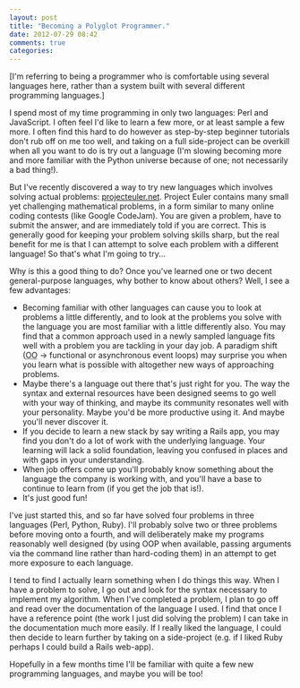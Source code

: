 ```yaml
---
layout: post
title: "Becoming a Polyglot Programmer."
date: 2012-07-29 08:42
comments: true
categories: 
---
```


[I'm referring to being a programmer who is comfortable using several languages here, rather than a system built with several different programming languages.]

I spend most of my time programming in only two languages: Perl and JavaScript. I often feel I'd like to learn a few more, or at least sample a few more. I often find this hard to do however as step-by-step beginner tutorials don't rub off on me too well, and taking on a full side-project can be overkill when all you want to do is try out a language (I'm slowing becoming more and more familiar with the Python universe because of one; not necessarily a bad thing!).

But I've recently discovered a way to try new languages which involves solving actual problems: [projecteuler.net](http://projecteuler.net). Project Euler contains many small yet challenging mathematical problems, in a form similar to many online coding contests (like Google CodeJam). You are given a problem, have to submit the answer, and are immediately told if you are correct. This is generally good for keeping your problem solving skills sharp, but the real benefit for me is that I can attempt to solve each problem with a different language! So that's what I'm going to try...

Why is this a good thing to do? Once you've learned one or two decent general-purpose languages, why bother to know about others? Well, I see a few advantages:

*   Becoming familiar with other languages can cause you to look at problems a little differently, and to look at the problems you solve with the language you are most familiar with a little differently also. You may find that a common approach used in a newly sampled language fits well with a problem you are tackling in your day job. A paradigm shift (<abbr title="Object Oriented">OO</abbr> -> functional or asynchronous event loops) may surprise you when you learn what is possible with altogether new ways of approaching problems.
*   Maybe there's a language out there that's just right for you. The way the syntax and external resources have been designed seems to go well with your way of thinking, and maybe its community resonates well with your personality. Maybe you'd be more productive using it. And maybe you'll never discover it.
*   If you decide to learn a new stack by say writing a Rails app, you may find you don't do a lot of work with the underlying language. Your learning will lack a solid foundation, leaving you confused in places and with gaps in your understanding.
*   When job offers come up you'll probably know something about the language the company is working with, and you'll have a base to continue to learn from (if you get the job that is!).
*   It's just good fun!

I've just started this, and so far have solved four problems in three languages (Perl, Python, Ruby). I'll probably solve two or three problems before moving onto a fourth, and will deliberately make my programs reasonably well designed (by using OOP when available, passing arguments via the command line rather than hard-coding them) in an attempt to get more exposure to each language.

I tend to find I actually learn something when I do things this way. When I have a problem to solve, I go out and look for the syntax necessary to implement my algorithm. When I've completed a problem, I plan to go off and read over the documentation of the language I used. I find that once I have a reference point (the work I just did solving the problem) I can take in the documentation much more easily. If I really liked the language, I could then decide to learn further by taking on a side-project (e.g. if I liked Ruby perhaps I could build a Rails web-app).

Hopefully in a few months time I'll be familiar with quite a few new programming languages, and maybe you will be too!
